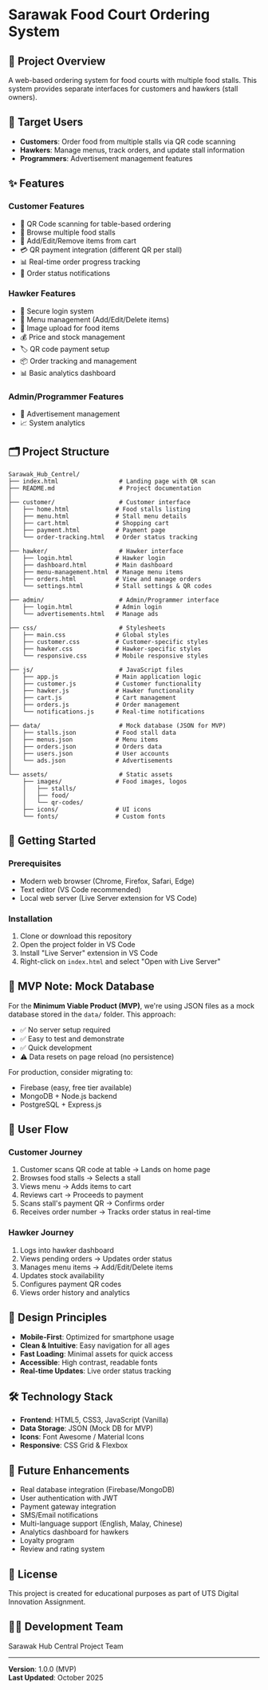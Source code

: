# Sarawak Food Court Ordering System

## 🎯 Project Overview
A web-based ordering system for food courts with multiple food stalls. This system provides separate interfaces for customers and hawkers (stall owners).

## 👥 Target Users
- **Customers**: Order food from multiple stalls via QR code scanning
- **Hawkers**: Manage menus, track orders, and update stall information
- **Programmers**: Advertisement management features

## ✨ Features

### Customer Features
- 📱 QR Code scanning for table-based ordering
- 🍜 Browse multiple food stalls
- 🛒 Add/Edit/Remove items from cart
- 💳 QR payment integration (different QR per stall)
- 📊 Real-time order progress tracking
- 🔔 Order status notifications

### Hawker Features
- 🔐 Secure login system
- 📝 Menu management (Add/Edit/Delete items)
- 📸 Image upload for food items
- 💰 Price and stock management
- 🏷️ QR code payment setup
- 📦 Order tracking and management
- 📊 Basic analytics dashboard

### Admin/Programmer Features
- 📢 Advertisement management
- 📈 System analytics

## 🗂️ Project Structure

```
Sarawak_Hub_Centrel/
├── index.html                 # Landing page with QR scan
├── README.md                  # Project documentation
│
├── customer/                  # Customer interface
│   ├── home.html             # Food stalls listing
│   ├── menu.html             # Stall menu details
│   ├── cart.html             # Shopping cart
│   ├── payment.html          # Payment page
│   └── order-tracking.html   # Order status tracking
│
├── hawker/                    # Hawker interface
│   ├── login.html            # Hawker login
│   ├── dashboard.html        # Main dashboard
│   ├── menu-management.html  # Manage menu items
│   ├── orders.html           # View and manage orders
│   └── settings.html         # Stall settings & QR codes
│
├── admin/                     # Admin/Programmer interface
│   ├── login.html            # Admin login
│   └── advertisements.html   # Manage ads
│
├── css/                       # Stylesheets
│   ├── main.css              # Global styles
│   ├── customer.css          # Customer-specific styles
│   ├── hawker.css            # Hawker-specific styles
│   └── responsive.css        # Mobile responsive styles
│
├── js/                        # JavaScript files
│   ├── app.js                # Main application logic
│   ├── customer.js           # Customer functionality
│   ├── hawker.js             # Hawker functionality
│   ├── cart.js               # Cart management
│   ├── orders.js             # Order management
│   └── notifications.js      # Real-time notifications
│
├── data/                      # Mock database (JSON for MVP)
│   ├── stalls.json           # Food stall data
│   ├── menus.json            # Menu items
│   ├── orders.json           # Orders data
│   ├── users.json            # User accounts
│   └── ads.json              # Advertisements
│
└── assets/                    # Static assets
    ├── images/               # Food images, logos
    │   ├── stalls/
    │   ├── food/
    │   └── qr-codes/
    ├── icons/                # UI icons
    └── fonts/                # Custom fonts

```

## 🚀 Getting Started

### Prerequisites
- Modern web browser (Chrome, Firefox, Safari, Edge)
- Text editor (VS Code recommended)
- Local web server (Live Server extension for VS Code)

### Installation
1. Clone or download this repository
2. Open the project folder in VS Code
3. Install "Live Server" extension in VS Code
4. Right-click on `index.html` and select "Open with Live Server"

## 💾 MVP Note: Mock Database
For the **Minimum Viable Product (MVP)**, we're using JSON files as a mock database stored in the `data/` folder. This approach:
- ✅ No server setup required
- ✅ Easy to test and demonstrate
- ✅ Quick development
- ⚠️ Data resets on page reload (no persistence)

For production, consider migrating to:
- Firebase (easy, free tier available)
- MongoDB + Node.js backend
- PostgreSQL + Express.js

## 📱 User Flow

### Customer Journey
1. Customer scans QR code at table → Lands on home page
2. Browses food stalls → Selects a stall
3. Views menu → Adds items to cart
4. Reviews cart → Proceeds to payment
5. Scans stall's payment QR → Confirms order
6. Receives order number → Tracks order status in real-time

### Hawker Journey
1. Logs into hawker dashboard
2. Views pending orders → Updates order status
3. Manages menu items → Add/Edit/Delete items
4. Updates stock availability
5. Configures payment QR codes
6. Views order history and analytics

## 🎨 Design Principles
- **Mobile-First**: Optimized for smartphone usage
- **Clean & Intuitive**: Easy navigation for all ages
- **Fast Loading**: Minimal assets for quick access
- **Accessible**: High contrast, readable fonts
- **Real-time Updates**: Live order status tracking

## 🛠️ Technology Stack
- **Frontend**: HTML5, CSS3, JavaScript (Vanilla)
- **Data Storage**: JSON (Mock DB for MVP)
- **Icons**: Font Awesome / Material Icons
- **Responsive**: CSS Grid & Flexbox

## 🔄 Future Enhancements
- Real database integration (Firebase/MongoDB)
- User authentication with JWT
- Payment gateway integration
- SMS/Email notifications
- Multi-language support (English, Malay, Chinese)
- Analytics dashboard for hawkers
- Loyalty program
- Review and rating system

## 📄 License
This project is created for educational purposes as part of UTS Digital Innovation Assignment.

## 👨‍💻 Development Team
Sarawak Hub Central Project Team

---
**Version**: 1.0.0 (MVP)  
**Last Updated**: October 2025
